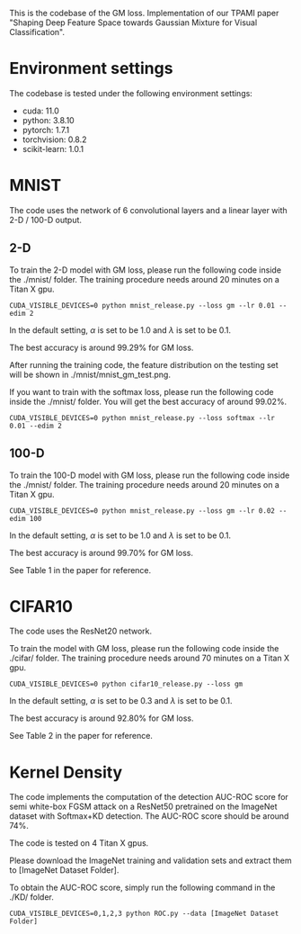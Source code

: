 This is the codebase of the GM loss.
Implementation of our TPAMI paper "Shaping Deep Feature Space towards Gaussian Mixture for Visual Classification".

# Environment settings
The codebase is tested under the following environment settings:
- cuda: 11.0
- python: 3.8.10
- pytorch: 1.7.1
- torchvision: 0.8.2
- scikit-learn: 1.0.1

# MNIST
The code uses the network of 6 convolutional layers and a linear layer with 2-D / 100-D output.

## 2-D

To train the 2-D model with GM loss, please run the following code inside the ./mnist/ folder. The training procedure needs around 20 minutes on a Titan X gpu.

```shell
CUDA_VISIBLE_DEVICES=0 python mnist_release.py --loss gm --lr 0.01 --edim 2
```

In the default setting, $\alpha$ is set to be 1.0 and $\lambda$ is set to be 0.1.

The best accuracy is around 99.29% for GM loss.

After running the training code, the feature distribution on the testing set will be shown in ./mnist/mnist_gm_test.png.

If you want to train with the softmax loss, please run the following code inside the ./mnist/ folder. You will get the best accuracy of around 99.02%. 

```shell
CUDA_VISIBLE_DEVICES=0 python mnist_release.py --loss softmax --lr 0.01 --edim 2
```


## 100-D

To train the 100-D model with GM loss, please run the following code inside the ./mnist/ folder. The training procedure needs around 20 minutes on a Titan X gpu.

```shell
CUDA_VISIBLE_DEVICES=0 python mnist_release.py --loss gm --lr 0.02 --edim 100
```

In the default setting, $\alpha$ is set to be 1.0 and $\lambda$ is set to be 0.1.

The best accuracy is around 99.70% for GM loss.

See Table 1 in the paper for reference.

# CIFAR10
The code uses the ResNet20 network. 

To train the model with GM loss, please run the following code inside the ./cifar/ folder. The training procedure needs around 70 minutes on a Titan X gpu.

```shell
CUDA_VISIBLE_DEVICES=0 python cifar10_release.py --loss gm
```
In the default setting, $\alpha$ is set to be 0.3 and $\lambda$ is set to be 0.1.

The best accuracy is around 92.80% for GM loss.

See Table 2 in the paper for reference.

# Kernel Density
The code implements the computation of the detection AUC-ROC score for semi white-box FGSM attack on a ResNet50 pretrained on the ImageNet dataset with Softmax+KD detection.  The AUC-ROC score should be around 74%.

The code is tested on 4 Titan X gpus.

Please download the ImageNet training and validation sets and extract them to [ImageNet Dataset Folder].

To obtain the AUC-ROC score, simply run the following command in the ./KD/ folder. 

```shell
CUDA_VISIBLE_DEVICES=0,1,2,3 python ROC.py --data [ImageNet Dataset Folder]
```

